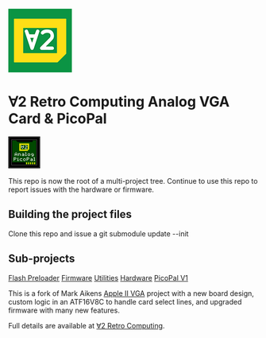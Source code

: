 ![V2Logo](docs/v2logo.png)

# ∀2 Retro Computing Analog VGA Card & PicoPal
![PicoPal Logo](docs/PicoPalLogo.png)

This repo is now the root of a multi-project tree.
Continue to use this repo to report issues with the hardware or firmware.

## Building the project files
Clone this repo and issue a git submodule update --init

## Sub-projects
[Flash Preloader](https://github.com/V2RetroComputing/analog-preload)
[Firmware](https://github.com/V2RetroComputing/analog-firmware)
[Utilities](https://github.com/V2RetroComputing/analog-utilities)
[Hardware](https://github.com/V2RetroComputing/analog-hardware)
[PicoPal V1](https://github.com/V2RetroComputing/picopal-v1)


This is a fork of Mark Aikens [Apple II VGA](https://github.com/markadev/AppleII-VGA/) project with a new board design,
custom logic in an ATF16V8C to handle card select lines, and upgraded firmware with many new features.

Full details are available at [∀2 Retro Computing](https://www.v2retrocomputing.com/).

